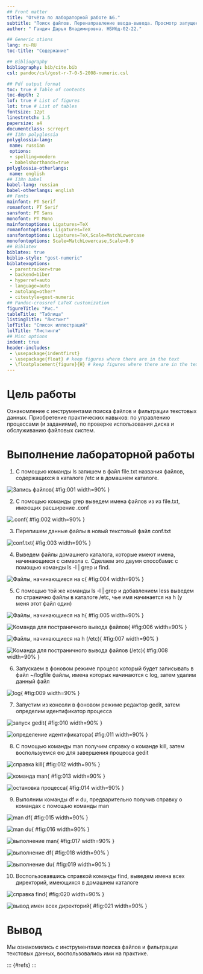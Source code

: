 ```yaml
---
## Front matter
title: "Отчёта по лабораторной работе №6."
subtitle: "Поиск файлов. Перенаправление ввода-вывода. Просмотр запущенных процессов"
author: " Гандич Дарья Владимировна. НБИбд-02-22."

## Generic otions
lang: ru-RU
toc-title: "Содержание"

## Bibliography
bibliography: bib/cite.bib
csl: pandoc/csl/gost-r-7-0-5-2008-numeric.csl

## Pdf output format
toc: true # Table of contents
toc-depth: 2
lof: true # List of figures
lot: true # List of tables
fontsize: 12pt
linestretch: 1.5
papersize: a4
documentclass: scrreprt
## I18n polyglossia
polyglossia-lang:
 name: russian
 options:
 - spelling=modern
 - babelshorthands=true
polyglossia-otherlangs:
 name: english
## I18n babel
babel-lang: russian
babel-otherlangs: english
## Fonts
mainfont: PT Serif
romanfont: PT Serif
sansfont: PT Sans
monofont: PT Mono
mainfontoptions: Ligatures=TeX
romanfontoptions: Ligatures=TeX
sansfontoptions: Ligatures=TeX,Scale=MatchLowercase
monofontoptions: Scale=MatchLowercase,Scale=0.9
## Biblatex
biblatex: true
biblio-style: "gost-numeric"
biblatexoptions:
 - parentracker=true
 - backend=biber
 - hyperref=auto
 - language=auto
 - autolang=other*
 - citestyle=gost-numeric
## Pandoc-crossref LaTeX customization
figureTitle: "Рис."
tableTitle: "Таблица"
listingTitle: "Листинг"
lofTitle: "Список иллюстраций"
lolTitle: "Листинги"
## Misc options
indent: true
header-includes:
 - \usepackage{indentfirst}
 - \usepackage{float} # keep figures where there are in the text
 - \floatplacement{figure}{H} # keep figures where there are in the text
---
```


# Цель работы

Ознакомление с инструментами поиска файлов и фильтрации текстовых данных. Приобретение практических навыков: по управлению процессами (и заданиями), по проверке использования диска и обслуживанию файловых систем.

# Выполнение лабораторной работы

1. C помощью команды ls запишем в файл file.txt названия файлов, содержащихся в каталоге /etc и в домашнем каталоге.

![Запись файлов](image/1.png){ #fig:001 width=90% }

2. С помощью команды grep выведем имена файлов из из file.txt, имеющих расширение .conf

![.conf](image/2.png){ #fig:002 width=90% }

3. Перепишем данные файлы в новый текстовый файл conf.txt

![conf.txt](image/3.png){ #fig:003 width=90% }

4. Выведем файлы домашнего каталога, которые имеют имена, начинающиеся с символа с. Сделаем это двумя способами: с помощью команды ls -l | grep и find.

![Файлы, начинающиеся на с](image/4.png){ #fig:004 width=90% }

5. C помощью той же команды ls -l | grep и добавлением less выведем по странично файлы в каталоге /etc, чье имя начинается на h (у меня этот файл один)

![Файлы, начинающиеся на h](image/5.png){ #fig:005 width=90% }

![Команда для постраничного вывода файлов](image/6.png){ #fig:006 width=90% }

![Файлы, начинающиеся на h (/etc)](image/7.png){ #fig:007 width=90% }

![Команда для постраничного вывода файлов (/etc)](image/8.png){ #fig:008 width=90% }

6. Запускаем в фоновом режиме процесс который будет записывать в файл ~/logfile файлы, имена которых начинаются с log, затем удалим данный файл

![log](image/9.png){ #fig:009 width=90% }

7. Запустим из консоли в фоновом режиме редактор gedit, затем определим идентификатор процесса

![запуск gedit](image/10.png){ #fig:010 width=90% }

![определение идентификатора](image/11.png){ #fig:011 width=90% }

8. С помощью команды man получим справку о команде kill, затем воспользуемся ею для завершения процесса gedit

![справка kill](image/12.png){ #fig:012 width=90% }

![команда man](image/13.png){ #fig:013 width=90% }

![остановка процесса](image/14.png){ #fig:014 width=90% }

9. Выполним команды df и du, предварительно получив справку о командах с помощью команды man

![man df](image/15.png){ #fig:015 width=90% }

![man du](image/16.png){ #fig:016 width=90% }

![выполнение man](image/17.png){ #fig:017 width=90% }

![выполнение df](image/18.png){ #fig:018 width=90% }

![выполнение du](image/19.png){ #fig:019 width=90% }

10. Воспользовавшись справкой команды find, выведем имена всех директорий, имеющихся в домашнем каталоге

![справка find](image/20.png){ #fig:020 width=90% }

![вывод имен всех директорий](image/21.png){ #fig:021 width=90% }

# Вывод
Мы ознакомились с инструментами поиска файлов и фильтрации текстовых данных, воспользовались ими на практике.

::: {#refs}
:::
